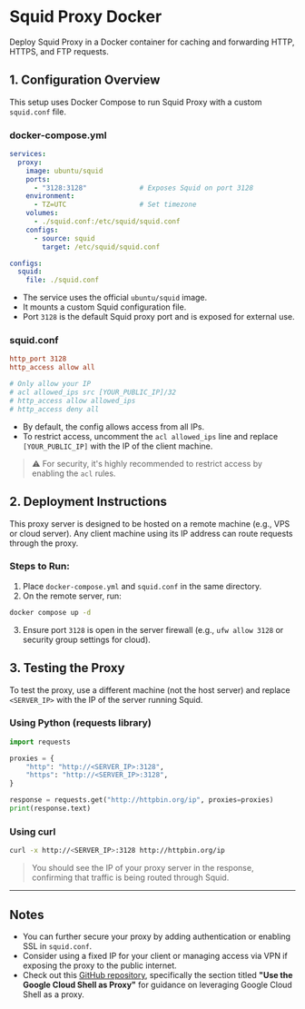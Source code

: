 # Squid Proxy Docker

Deploy Squid Proxy in a Docker container for caching and forwarding HTTP, HTTPS, and FTP requests.

## 1. Configuration Overview

This setup uses Docker Compose to run Squid Proxy with a custom `squid.conf` file.

### docker-compose.yml

```yaml
services:
  proxy:
    image: ubuntu/squid
    ports:
      - "3128:3128"             # Exposes Squid on port 3128
    environment:
      - TZ=UTC                  # Set timezone
    volumes:
      - ./squid.conf:/etc/squid/squid.conf
    configs:
      - source: squid
        target: /etc/squid/squid.conf

configs:
  squid:
    file: ./squid.conf
````

* The service uses the official `ubuntu/squid` image.
* It mounts a custom Squid configuration file.
* Port `3128` is the default Squid proxy port and is exposed for external use.

### squid.conf

```conf
http_port 3128
http_access allow all

# Only allow your IP
# acl allowed_ips src [YOUR_PUBLIC_IP]/32
# http_access allow allowed_ips
# http_access deny all
```

* By default, the config allows access from all IPs.
* To restrict access, uncomment the `acl allowed_ips` line and replace `[YOUR_PUBLIC_IP]` with the IP of the client machine.

> ⚠️ For security, it's highly recommended to restrict access by enabling the `acl` rules.

## 2. Deployment Instructions

This proxy server is designed to be hosted on a remote machine (e.g., VPS or cloud server). Any client machine using its IP address can route requests through the proxy.

### Steps to Run:

1. Place `docker-compose.yml` and `squid.conf` in the same directory.
2. On the remote server, run:

```bash
docker compose up -d
```

3. Ensure port `3128` is open in the server firewall (e.g., `ufw allow 3128` or security group settings for cloud).

## 3. Testing the Proxy

To test the proxy, use a different machine (not the host server) and replace `<SERVER_IP>` with the IP of the server running Squid.

### Using Python (requests library)

```python
import requests

proxies = {
    "http": "http://<SERVER_IP>:3128",
    "https": "http://<SERVER_IP>:3128",
}

response = requests.get("http://httpbin.org/ip", proxies=proxies)
print(response.text)
```

### Using curl

```bash
curl -x http://<SERVER_IP>:3128 http://httpbin.org/ip
```

> You should see the IP of your proxy server in the response, confirming that traffic is being routed through Squid.

---

## Notes

* You can further secure your proxy by adding authentication or enabling SSL in `squid.conf`.
* Consider using a fixed IP for your client or managing access via VPN if exposing the proxy to the public internet.
* Check out this [GitHub repository](https://github.com/FrancescoDiSalesGithub/Google-cloud-shell-hacking), specifically the section titled **"Use the Google Cloud Shell as Proxy"** for guidance on leveraging Google Cloud Shell as a proxy.

